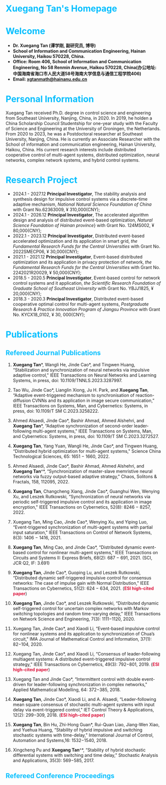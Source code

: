 # <font color=DeepSkyBlue>Xuegang Tan's  Homepage</font>

# <font color=DeepSkyBlue>Welcome</font>
 - **Dr. Xuegang Tan (谭学刚, 副研究员, 博导)**
 -  **School of Information and Communication Engineering, Hainan University, Haikou 570228, China.**
 -  **Office: Room 406, School of Information and Communication Engineering, No 58 Renmin Avenue, Haikou 570228, China(办公地址: 中国海南省海口市人民大道58号海南大学信息与通信工程学院406)**
 -  **Email: xgtanmath@hainanu.edu.cn**

# <font color=DeepSkyBlue> Personal Information</font>
  Xuegang Tan received Ph.D. degree in control science and engineering from Southeast University, Nanjing, China, in 2020. In 2019, he holden a China Scholarship Council Studentship for one-year study with the Faculty of Science and Engineering at the University of Groningen, the Netherlands. From  2020 to 2023, he was a Postdoctoral researcher at Southeast University, Nanjing, China. He is currently an Associate Researcher with the School of information and communication engineering, Hainan University, Haikou, China. His current research interests include distributed cooperative control of multi-agent systems, distributed optimization, neural networks, complex network systems, and hybrid control systems.

# <font color=DeepSkyBlue> Research Project</font>
 - 2024.1 - 2027.12   **Principal Investigator**, The stability analysis and synthesis design for impulsive control systems via a discrete-time adaptive mechanism, *National Natural Science Foundation of China* with Grant No.62363009, ¥ 310,000(CNY);
 - 2024.1 - 2026.12 **Principal Investigator**, The accelerated algorithm design and analysis of distributed event-based optimization, *Natural Science Foundation of Hainan province*} with Grant No. 124MS002, ¥ 80,000(CNY);
 - 2022.1 - 2023.12 **Principal Investigator**, Distributed event-based accelerated optimization and its application in smart grid, *the Fundamental Research Funds for the Central Universities* with Grant No. 2022SMECP06, ¥ 30,000(CNY);
 - 2021.1 - 2021.12 **Principal Investigator**, Event-based distributed optimization and its application in privacy protection of network, *the Fundamental Research Funds for the Central Universities* with Grant No. 2242021R20029, ¥ 50,000(CNY);
 - 2018.5 - 2020.5 **Principal Investigator**, Event-based control for network control systems and it application, *the Scientific Research Foundation of Graduate School of Southeast University* with Grant No. YBJJ1825, ¥ 20,000(CNY);	
 - 2018.3 - 2020.3 **Principal Investigator**, Distributed event-based cooperative optimal control for multi-agent systems, *Postgraduate Research & Practice Innovation Program of Jiangsu Province* with Grant No. KYCX18_0102, ¥ 30, 000(CNY);

# <font color=DeepSkyBlue> Publications</font>
## <font color=DeepSkyBlue> Refereed Journal Publications</font>
 1. **Xuegang Tan***, Wangli He, Jinde Cao*, and Tingwen Huang, “Stabilization and synchronization of neural networks via impulsive adaptive control," IEEE Transactions on Neural Networks and Learning Systems, in press, doi: 10.1109/TNNLS.2023.3287997.

 2. Tao Wu, Jinde Cao*, Lianglin Xiong, Ju H. Park, and **Xuegang Tan**, “Adaptive event-triggered mechanism to synchronisation of reaction-diffusion CVNNs and its application in image secure communication,” IEEE Transactions on Systems, Man, and Cybernetics: Systems, in press, doi: 10.1109/T SM C.2023.3258222.

 4. Ahmed Alsaedi, Jinde Cao*, Bashir Ahmad, Ahmed Alshehri, and **Xuegang Tan***, “Adaptive synchronization of second-order leader-following multi-agent systems," IEEE Transactions on Systems, Man, and Cybernetics: Systems, in press, doi: 10.1109/T SM C.2023.3272527.

 5. **Xuegang Tan**, Yang Yuan, Wangli He, Jinde Cao*, and Tingwen Huang, “Distributed hybrid optimization for multi-agent systems," Science China Technological Sciences, 65: 1651 − 1660, 2022.

 6. Ahmed Alsaedi, Jinde Cao*, Bashir Ahmad, Ahmed Alshehri, and **Xuegang Tan**^*, “Synchronization of master-slave memristive neural networks via fuzzy output-based adaptive strategy," Chaos, Solitons & Fractals, 158, 112095, 2022.

 7. **Xuegang Tan**, Changcheng Xiang, Jinde Cao*, Guanghui Wen, Wenying Xu, and Leszek Rutkowski, “Synchronization of neural networks via periodic self-triggered impulsive control and its application in image encryption," IEEE Transactions on Cybernetics, 52(8): 8246 − 8257, 2022.

 8. Xuegang Tan, Ming Cao, Jinde Cao*, Wenying Xu, and Yiping Luo, “Event-triggered synchronization of multi-agent systems with partial input saturation," IEEE Transactions on Control of Network Systems, 8(3): 1406 − 1416, 2021.
 
 9. **Xuegang Tan**, Ming Cao, and Jinde Cao*, “Distributed dynamic event-based control for nonlinear multi-agent systems," IEEE Transactions on Circuits and Systems II: Express Briefs, 68(2): 687 − 691, 2021. (SCI, JCR Q2, IF:
3.691)
 10. **Xuegang Tan**, Jinde Cao*, Guoping Lu, and Leszek Rutkowski, “Distributed dynamic self-triggered impulsive control for consensus networks: The case of impulse gain with Normal Distribution," IEEE Transactions on Cybernetics, 51(2): 624 − 634, 2021. (<font color=Crimson>**ESI high-cited paper**</font>)

 11. **Xuegang Tan**, Jinde Cao*, and Leszek Rutkowski, “Distributed dynamic self-triggered control for uncertain complex networks with Markov switching topologies and random time-varying delay," IEEE Transactions on Network Science and Engineering, 7(3): 1111−1120, 2020.

 12. Xuegang Tan, Jinde Cao*, and Xiaodi Li, “Event-based impulsive control for nonlinear systems and its application to synchronization of Chua’s circuit," IMA Journal of Mathematical Control and Information, 37(1): 82−104, 2020.

 13. Xuegang Tan, Jinde Cao*, and Xiaodi Li, “Consensus of leader-following multiagent systems: A distributed event-triggered impulsive control strategy," IEEE Transactions on Cybernetics, 49(3): 792−801, 2019. (<font color=Crimson>**ESI high-cited paper**</font>)

 14. Xuegang Tan and Jinde Cao*, “Intermittent control with double event-driven for leader-following synchronization in complex networks," Applied Mathematical Modelling, 64: 372−385, 2018.

 15. **Xuegang Tan**, Jinde Cao*, Xiaodi Li, and A. Alsaedi, “Leader-following mean square consensus of stochastic multi-agent systems with input delay via event-triggered control," IET Control Theory & Applications, 12(2): 299−309, 2018. (<font color=Crimson>**ESI high-cited paper**</font>)
 
 16. **Xuegang Tan**, Bin Hu, Zhi-Hong Guan*, Rui-Quan Liao, Jiang-Wen Xiao, and Yuehua Huang, “Stability of hybrid impulsive and switching stochastic systems with time-delay," International Journal of Control, Automation and Systems,16: 1532−1540, 2018.
 
 17. Xingcheng Pu and **Xuegang Tan**^*, “Stability of hybrid stochastic differential systems with switching and time delay," Stochastic Analysis and Applications, 35(3): 569−585, 2017.

## <font color=DeepSkyBlue> Refereed Conference Proceedings</font>
